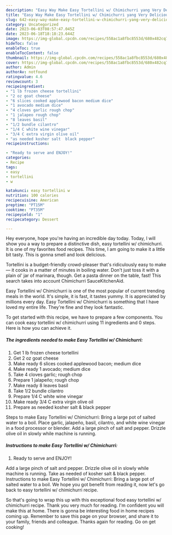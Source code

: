 ```yaml
---
description: "Easy Way Make Easy Tortellini w/ Chimichurri yang Very Delicious}"
title: "Easy Way Make Easy Tortellini w/ Chimichurri yang Very Delicious}"
slug: 642-easy-way-make-easy-tortellini-w-chimichurri-yang-very-delicious
category: Uncategorized
date: 2023-06-03T08:57:47.045Z
date: 2023-06-18T18:18:23.644Z
image: https://img-global.cpcdn.com/recipes/558ac1a8fbc8553d/680x482cq70/easy-tortellini-w-chimichurri-recipe-main-photo.jpg
hideToc: false
enableToc: true
enableTocContent: false
thumbnail: https://img-global.cpcdn.com/recipes/558ac1a8fbc8553d/680x482cq70/easy-tortellini-w-chimichurri-recipe-main-photo.jpg
cover: https://img-global.cpcdn.com/recipes/558ac1a8fbc8553d/680x482cq70/easy-tortellini-w-chimichurri-recipe-main-photo.jpg
author: Admin
authorAv: notfound
ratingvalue: 4.6
reviewcount: 3
recipeingredient:
- "1 lb frozen cheese tortellini"
- "2 oz goat cheese"
- "6 slices cooked applewood bacon medium dice"
- "1 avocado medium dice"
- "4 cloves garlic rough chop"
- "1 jalapeo rough chop"
- "8 leaves basil"
- "1/2 bundle cilantro"
- "1/4 C white wine vinegar"
- "3/4 C extra virgin olive oil"
- "as needed kosher salt  black pepper"
recipeinstructions:

- "Ready to serve and ENJOY!"
categories:
- Recipe
tags:
- easy
- tortellini
- w

katakunci: easy tortellini w 
nutrition: 100 calories
recipecuisine: American
preptime: "PT15M"
cooktime: "PT35M"
recipeyield: "1"
recipecategory: Dessert

---
```



Hey everyone, hope you're having an incredible day today. Today, I will show you a way to prepare a distinctive dish, easy tortellini w/ chimichurri. It is one of my favorites food recipes. This time, I am going to make it a little bit tasty. This is gonna smell and look delicious.

Tortellini is a budget-friendly crowd-pleaser that&#39;s ridiculously easy to make — it cooks in a matter of minutes in boiling water. Don&#39;t just toss it with a plain ol&#39; jar of marinara, though. Get a pasta dinner on the table, fast! This search takes into account Chimichurri SauceKitchenAid.

Easy Tortellini w/ Chimichurri is one of the most popular of current trending meals in the world. It's simple, it is fast, it tastes yummy. It is appreciated by millions every day. Easy Tortellini w/ Chimichurri is something that I have loved my entire life. They're fine and they look fantastic.


To get started with this recipe, we have to prepare a few components. You can cook easy tortellini w/ chimichurri using 11 ingredients and 0 steps. Here is how you can achieve it.

<!--inarticleads1-->

##### The ingredients needed to make Easy Tortellini w/ Chimichurri:

1. Get 1 lb frozen cheese tortellini
1. Get 2 oz goat cheese
1. Make ready 6 slices cooked applewood bacon; medium dice
1. Make ready 1 avocado; medium dice
1. Take 4 cloves garlic; rough chop
1. Prepare 1 jalapeño; rough chop
1. Make ready 8 leaves basil
1. Take 1/2 bundle cilantro
1. Prepare 1/4 C white wine vinegar
1. Make ready 3/4 C extra virgin olive oil
1. Prepare as needed kosher salt &amp; black pepper


Steps to make Easy Tortellini w/ Chimichurri: Bring a large pot of salted water to a boil. Place garlic, jalapeño, basil, cilantro, and white wine vinegar in a food processor or blender. Add a large pinch of salt and pepper. Drizzle olive oil in slowly while machine is running. 

<!--inarticleads2-->

##### Instructions to make Easy Tortellini w/ Chimichurri:


1. Ready to serve and ENJOY!

Add a large pinch of salt and pepper. Drizzle olive oil in slowly while machine is running. Take as needed of kosher salt &amp; black pepper. Instructions to make Easy Tortellini w/ Chimichurri: Bring a large pot of salted water to a boil. We hope you got benefit from reading it, now let&#39;s go back to easy tortellini w/ chimichurri recipe. 

So that's going to wrap this up with this exceptional food easy tortellini w/ chimichurri recipe. Thank you very much for reading. I'm confident you will make this at home. There is gonna be interesting food in home recipes coming up. Remember to save this page on your browser, and share it to your family, friends and colleague. Thanks again for reading. Go on get cooking!
